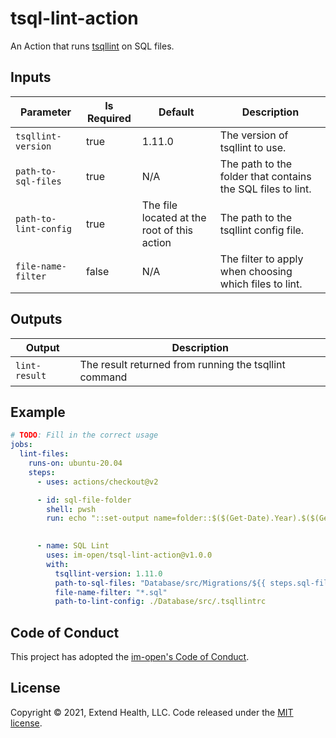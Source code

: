 # tsql-lint-action

An Action that runs [tsqllint](https://github.com/tsqllint/tsqllint) on SQL files.


## Inputs
| Parameter | Is Required | Default | Description           |
| --------- | ----------- | ------- | --------------------- |
| `tsqllint-version`    | true     | 1.11.0 | The version of tsqllint to use. |
| `path-to-sql-files`   | true     | N/A    | The path to the folder that contains the SQL files to lint. |
| `path-to-lint-config` | true     | The file located at the root of this action | The path to the tsqllint config file. |
| `file-name-filter`    | false    | N/A    | The filter to apply when choosing which files to lint. |

## Outputs
| Output        | Description                                           |
| ------------- | ----------------------------------------------------- |
| `lint-result` | The result returned from running the tsqllint command |

## Example

```yml
# TODO: Fill in the correct usage
jobs:
  lint-files:
    runs-on: ubuntu-20.04
    steps:
      - uses: actions/checkout@v2

      - id: sql-file-folder
        shell: pwsh
        run: echo "::set-output name=folder::$($(Get-Date).Year).$($(Get-Date).Month.ToString("00"))"

      
      - name: SQL Lint
        uses: im-open/tsql-lint-action@v1.0.0
        with:
          tsqllint-version: 1.11.0
          path-to-sql-files: "Database/src/Migrations/${{ steps.sql-file-folder.outputs.folder }}"
          file-name-filter: "*.sql"
          path-to-lint-config: ./Database/src/.tsqllintrc
```


## Code of Conduct

This project has adopted the [im-open's Code of Conduct](https://github.com/im-open/.github/blob/master/CODE_OF_CONDUCT.md).

## License

Copyright &copy; 2021, Extend Health, LLC. Code released under the [MIT license](LICENSE).

